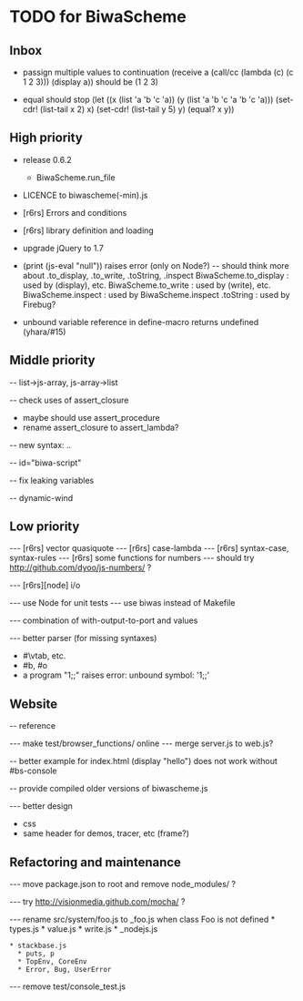 TODO for BiwaScheme
===================

Inbox
-----

* passign multiple values to continuation
  (receive a (call/cc (lambda (c) (c 1 2 3))) (display a))
  should be (1 2 3)

* equal should stop
  (let ((x (list 'a 'b 'c 'a))
      (y (list 'a 'b 'c 'a 'b 'c 'a)))
    (set-cdr! (list-tail x 2) x)
    (set-cdr! (list-tail y 5) y)
    (equal? x y))

High priority
-------------

- release 0.6.2
  - BiwaScheme.run_file

- LICENCE to biwascheme(-min).js

- [r6rs] Errors and conditions
- [r6rs] library definition and loading

- upgrade jQuery to 1.7

- (print (js-eval "null")) raises error (only on Node?)
  -- should think more about .to_display, .to_write, .toString, .inspect
     BiwaScheme.to_display : used by (display), etc.
     BiwaScheme.to_write : used by (write), etc.
     BiwaScheme.inspect : used by BiwaScheme.inspect
     .toString : used by Firebug?

- unbound variable reference in define-macro returns undefined
  (yhara/#15)

Middle priority
---------------

-- list->js-array, js-array->list

-- check uses of assert_closure
   - maybe should use assert_procedure
   - rename assert_closure to assert_lambda?

-- new syntax: ..

-- id="biwa-script"

-- fix leaking variables

-- dynamic-wind

Low priority
------------

--- [r6rs] vector quasiquote
--- [r6rs] case-lambda
--- [r6rs] syntax-case, syntax-rules
--- [r6rs] some functions for numbers
 --- should try http://github.com/dyoo/js-numbers/ ?

--- [r6rs][node] i/o

--- use Node for unit tests
--- use biwas instead of Makefile

--- combination of with-output-to-port and values

--- better parser (for missing syntaxes)
   * #\vtab, etc.
   * #b, #o
   * a program "1;;" raises error: unbound symbol: '1;;'

Website 
-------

-- reference

--- make test/browser_functions/ online
  --- merge server.js to web.js?

-- better example for index.html
  (display "hello") does not work without #bs-console

-- provide compiled older versions of biwascheme.js

--- better design
  * css
  * same header for demos, tracer, etc (frame?)

Refactoring and maintenance
---------------------------

--- move package.json to root and remove node_modules/ ?

--- try http://visionmedia.github.com/mocha/ ?

--- rename src/system/foo.js to _foo.js when class Foo is not defined
    * types.js
    * value.js
    * write.js
    * \_nodejs.js

    * stackbase.js
      * puts, p
      * TopEnv, CoreEnv
      * Error, Bug, UserError

--- remove test/console_test.js
